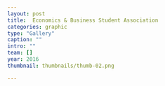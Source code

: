 ```yaml
---
layout: post
title:  Economics & Business Student Association
categories: graphic
type: "Gallery"
caption: ""
intro: ""
team: []
year: 2016
thumbnail: thumbnails/thumb-02.png

---
```

